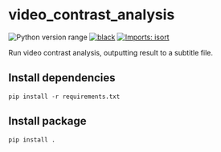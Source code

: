 video_contrast_analysis
=======================
![Python version range](https://img.shields.io/badge/python-3.8+-blue.svg)
[![black](https://img.shields.io/badge/code%20style-black-000000.svg)](https://github.com/psf/black)
[![Imports: isort](https://img.shields.io/badge/%20imports-isort-%231674b1?style=flat&labelColor=ef8336)](https://pycqa.github.io/isort)

Run video contrast analysis, outputting result to a subtitle file.

## Install dependencies

    pip install -r requirements.txt

## Install package

    pip install .
